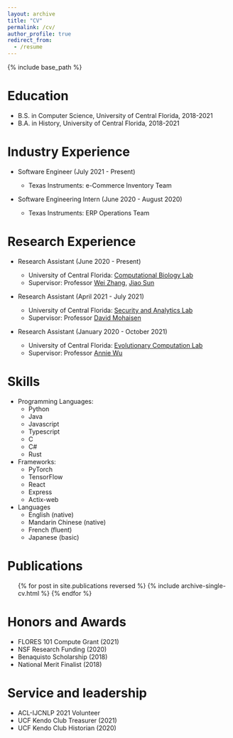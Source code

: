 ```yaml
---
layout: archive
title: "CV"
permalink: /cv/
author_profile: true
redirect_from:
  - /resume
---
```


{% include base_path %}

# Education

- B.S. in Computer Science, University of Central Florida, 2018-2021
- B.A. in History, University of Central Florida, 2018-2021

# Industry Experience

- Software Engineer (July 2021 - Present)

  - Texas Instruments: e-Commerce Inventory Team

- Software Engineering Intern (June 2020 - August 2020)

  - Texas Instruments: ERP Operations Team

# Research Experience

- Research Assistant (June 2020 - Present)

  - University of Central Florida: [Computational Biology Lab](https://server.cs.ucf.edu/compbio/)
  - Supervisor: Professor [Wei Zhang](https://www.cs.ucf.edu/~wzhang/), [Jiao Sun](https://server.cs.ucf.edu/compbio/people/)

- Research Assistant (April 2021 - July 2021)

  - University of Central Florida: [Security and Analytics Lab](http://seal.cs.ucf.edu)
  - Supervisor: Professor [David Mohaisen](http://cs.ucf.edu/~mohaisen/)

- Research Assistant (January 2020 - October 2021)

  - University of Central Florida: [Evolutionary Computation Lab](http://www.cs.ucf.edu/~ecl/index.html)
  - Supervisor: Professor [Annie Wu](http://www.cs.ucf.edu/~aswu/)

# Skills

- Programming Languages:
  - Python
  - Java
  - Javascript
  - Typescript
  - C
  - C#
  - Rust
- Frameworks:
  - PyTorch
  - TensorFlow
  - React
  - Express
  - Actix-web
- Languages
  - English (native)
  - Mandarin Chinese (native)
  - French (fluent)
  - Japanese (basic)

# Publications

  <ul>{% for post in site.publications reversed %}
    {% include archive-single-cv.html %}
  {% endfor %}</ul>

# Honors and Awards

- FLORES 101 Compute Grant (2021)
- NSF Research Funding (2020)
- Benaquisto Scholarship (2018)
- National Merit Finalist (2018)

# Service and leadership

- ACL-IJCNLP 2021 Volunteer
- UCF Kendo Club Treasurer (2021)
- UCF Kendo Club Historian (2020)
